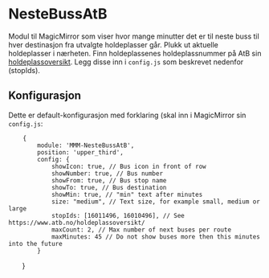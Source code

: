 # NesteBussAtB

Modul til MagicMirror som viser hvor mange minutter det er til neste buss til hver destinasjon fra utvalgte holdeplasser går. Plukk ut aktuelle holdeplasser i nærheten. Finn holdeplassenes holdeplassnummer på AtB sin [holdeplassoversikt](https://www.atb.no/holdeplassoversikt/). Legg disse inn i `config.js` som beskrevet nedenfor (stopIds).

## Konfigurasjon

Dette er default-konfigurasjon med forklaring (skal inn i MagicMirror sin `config.js`:


        {
            module: 'MMM-NesteBussAtB',
            position: 'upper_third',
            config: {
                showIcon: true, // Bus icon in front of row
                showNumber: true, // Bus number
                showFrom: true, // Bus stop name
                showTo: true, // Bus destination
                showMin: true, // "min" text after minutes
                size: "medium", // Text size, for example small, medium or large
                stopIds: [16011496, 16010496], // See https://www.atb.no/holdeplassoversikt/
                maxCount: 2, // Max number of next buses per route
                maxMinutes: 45 // Do not show buses more then this minutes into the future
            }
        }
